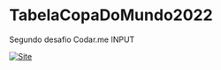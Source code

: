 # TabelaCopaDoMundo2022
Segundo desafio Codar.me INPUT

<a link href="https://jenifferpraxedes.github.io/TabelaCopaDoMundo2022/" target="_blank">![Site](https://img.shields.io/website-up-down-green-red/http/monip.org.svg)</a>
